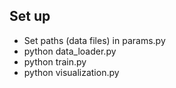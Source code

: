 ## Set up 

- Set paths (data files) in params.py
- python data_loader.py
- python train.py
- python visualization.py

